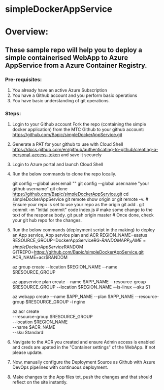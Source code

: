﻿# simpleDockerAppService
# Overview:
## These sample repo will help you to deploy a simple containerised WebApp to Azure AppService from a Azure Container Registry. 

### Pre-requisites:
1. You already have an active Azure Subscription
2. You have a Github account and you perform basic operations
3. You have basic understanding of git operations.

### Steps:

1. Login to your Github account Fork the repo (containing the simple docker application) from the MTC Github to your github account: https://github.com/Bapic/simpleDockerAppService.git

2. Generate a PAT for your github to use with Cloud Shell https://docs.github.com/en/github/authenticating-to-github/creating-a-personal-access-token and save it securely

3. Login to Azure portal and launch Cloud Shell 

4. Run the below commands to clone the repo locally. 
	
	git config --global user.email "<your email>"
	git config --global user.name "your github username"
	git clone https://github.com/Bapic/simpleDockerAppService.git
	cd simpleDockerAppService
	git remote show origin or git remote -v. # Ensure your repo is set to use your repo as the origin
	git add .
	git commit -m "Initial commit"
	code index.js # make some change to the text of the response body.
	git push origin master # Once done, check your git hub repo for the changes.
	
4. Run the below commands (deployment script in the making) to deploy an App service, App service plan and ACR
	REGION_NAME=eastus
	RESOURCE_GROUP=DockerAppServiceRG-$RANDOM
	APP_NAME=simpleDockerAppService$RANDOM
	GITREPO=https://github.com/Bapic/simpleDockerAppService.git
	ACR_NAME=acr$RANDOM
	
	az group create --location $REGION_NAME --name $RESOURCE_GROUP
	
	az appservice plan create --name $APP_NAME --resource-group $RESOURCE_GROUP --location $REGION_NAME --is-linux --sku S1
	
	az webapp create --name $APP_NAME --plan $APP_NAME --resource-group $RESOURCE_GROUP -i nginx
	
	az acr create \
    --resource-group $RESOURCE_GROUP \
    --location $REGION_NAME \
    --name $ACR_NAME \
    --sku Standard

5. Navigate to the ACR you created and ensure Admin access is enabled and creds are upated in the "Container settings" of the WebApp. If not please update.

6. Now, manually configure the Deployment Source as Github with Azure DevOps pipelines with continuous deployment.

7. Make changes to the App files txt, push the changes and that should reflect on the site instantly.
